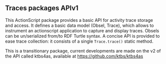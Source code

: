 Traces packages APIv1
---------------------

This ActionScript package provides a basic API for activity trace
storage and access. It defines a basic data model (Obsel, Trace),
which allows to instrument an actionscript application to capture and
display traces. Obsels can be un/serialized from/to RDF Turtle syntax.
A concise API is provided to ease trace collection: it consists of a
single `Trace.trace()` static method.

This is a transitionary package, current developments are made on the
v2 of the API called ktbs4as, available at https://github.com/ktbs/ktbs4as

